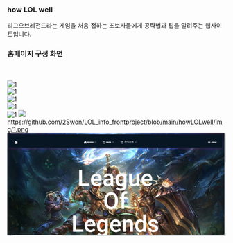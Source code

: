 ### how LOL well
리그오브레전드라는 게임을 처음 접하는 초보자들에게 공략법과 팁을 알려주는 웹사이트입니다.

### 홈페이지 구성 화면
<br><br>
<img src="https://github.com/2Swon/LOL_info_frontproject/tree/main/howLOLwell/img/1.png" alt="1" style="max-width: 100%;"><br>
<img src="https://github.com/2Swon/LOL_info_frontproject/tree/main/howLOLwell/img/2.png" alt="1" style="max-width: 100%;"><br>
<img src="https://github.com/2Swon/LOL_info_frontproject/tree/main/howLOLwell/img/3.png" alt="1" style="max-width: 100%;"><br>
<img src="https://github.com/2Swon/LOL_info_frontproject/tree/main/howLOLwell/img/4.png" alt="1" style="max-width: 100%;"><br>
<img src="https://github.com/2Swon/LOL_info_frontproject/tree/main/howLOLwell/img/5.png" alt="1" style="max-width: 100%;">
<img src="[https://github.com/2Swon/LOL_info_frontproject/tree/main/howLOLwell/img/1.png](https://github.com/2Swon/LOL_info_frontproject/blob/main/howLOLwell/img/1.png)https://github.com/2Swon/LOL_info_frontproject/blob/main/howLOLwell/img/1.png">
https://github.com/2Swon/LOL_info_frontproject/blob/main/howLOLwell/img/1.png
<img src="https://raw.githubusercontent.com/2Swon/LOL_info_frontproject/main/howLOLwell/img/1.png" alt="1" style="max-width: 100%;"><br>

